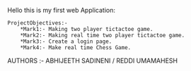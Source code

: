 Hello this is my first web Application:

    ProjectObjectives:-
        *Mark1:- Making two player tictactoe game.
        *Mark2:- Making real time two player tictactoe game.
        *Mark3:- Create a login page.
        *Mark4:- Make real time Chess Game.


AUTHORS :- ABHIJEETH SADINENI / REDDI UMAMAHESH
